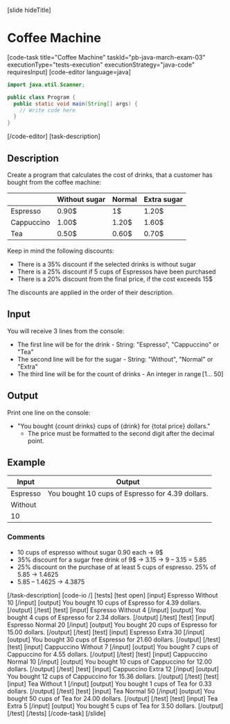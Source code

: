 ﻿[slide hideTitle]
# Coffee Machine
[code-task title="Coffee Machine" taskId="pb-java-march-exam-03" executionType="tests-execution" executionStrategy="java-code" requiresInput]
[code-editor language=java]
```java
import java.util.Scanner;

public class Program {
  public static void main(String[] args) {
    // Write code here
  }
}
```
[/code-editor]
[task-description]
## Description
Create a program that calculates the cost of drinks, that a customer has bought from the coffee machine:

|   | Without sugar | Normal | Extra sugar |
|---|---|---|---|
| Espresso | 0.90$ | 1$ | 1.20$ |
| Cappuccino | 1.00$ | 1.20$ | 1.60$ |
| Tea | 0.50$ | 0.60$ | 0.70$ |

Keep in mind the following discounts:
- There is a 35% discount if the selected drinks is without sugar
- There is a 25% discount if 5 cups of Espressos have been purchased
- There is a 20% discount from the final price, if the cost exceeds 15$

The discounts are applied in the order of their description.

## Input
You will receive 3 lines from the console:
- The first line will be for the drink - String: "Espresso", "Cappuccino" or "Tea" 
- The second line will be for the sugar - String: "Without", "Normal" or "Extra" 
- The third line will be for the count of drinks - An integer in range [1… 50] 

## Output
Print one line on the console:
- "You bought \{count drinks\} cups of \{drink\} for \{total price\} dollars."
	 - The price must be formatted to the second digit after the decimal point.

## Example
| **Input** | **Output** |
| --- | --- |
| Espresso | You bought 10 cups of Espresso for 4.39 dollars. |
| Without |  |
| 10 |  |

### Comments
- 10 cups of espresso without sugar 0.90 each -> 9$
- 35% discount for a sugar free drink of 9$ -> 3.15 -> 9 – 3.15 = 5.85
- 25% discount on the purchase of at least 5 cups of espresso. 25% of 5.85 -> 1.4625
- 5.85 – 1.4625 -> 4.3875

[/task-description]
[code-io /]
[tests]
[test open]
[input]
Espresso
Without
10
[/input]
[output]
You bought 10 cups of Espresso for 4.39 dollars.
[/output]
[/test]
[test]
[input]
Espresso
Without
4
[/input]
[output]
You bought 4 cups of Espresso for 2.34 dollars.
[/output]
[/test]
[test]
[input]
Espresso
Normal
20
[/input]
[output]
You bought 20 cups of Espresso for 15.00 dollars.
[/output]
[/test]
[test]
[input]
Espresso
Extra
30
[/input]
[output]
You bought 30 cups of Espresso for 21.60 dollars.
[/output]
[/test]
[test]
[input]
Cappuccino
Without
7
[/input]
[output]
You bought 7 cups of Cappuccino for 4.55 dollars.
[/output]
[/test]
[test]
[input]
Cappuccino
Normal
10
[/input]
[output]
You bought 10 cups of Cappuccino for 12.00 dollars.
[/output]
[/test]
[test]
[input]
Cappuccino
Extra
12
[/input]
[output]
You bought 12 cups of Cappuccino for 15.36 dollars.
[/output]
[/test]
[test]
[input]
Tea
Without
1
[/input]
[output]
You bought 1 cups of Tea for 0.33 dollars.
[/output]
[/test]
[test]
[input]
Tea
Normal
50
[/input]
[output]
You bought 50 cups of Tea for 24.00 dollars.
[/output]
[/test]
[test]
[input]
Tea
Extra
5
[/input]
[output]
You bought 5 cups of Tea for 3.50 dollars.
[/output]
[/test]
[/tests]
[/code-task]
[/slide]